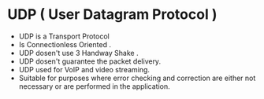 # UDP ( User Datagram Protocol )

* UDP is a Transport Protocol 
* Is Connectionless Oriented .
* UDP dosen't use 3 Handway Shake .
* UDP dosen't guarantee the packet delivery.
* UDP used for VoIP and video streaming.
* Suitable for purposes where error checking and correction are either not necessary or are performed in the application.

